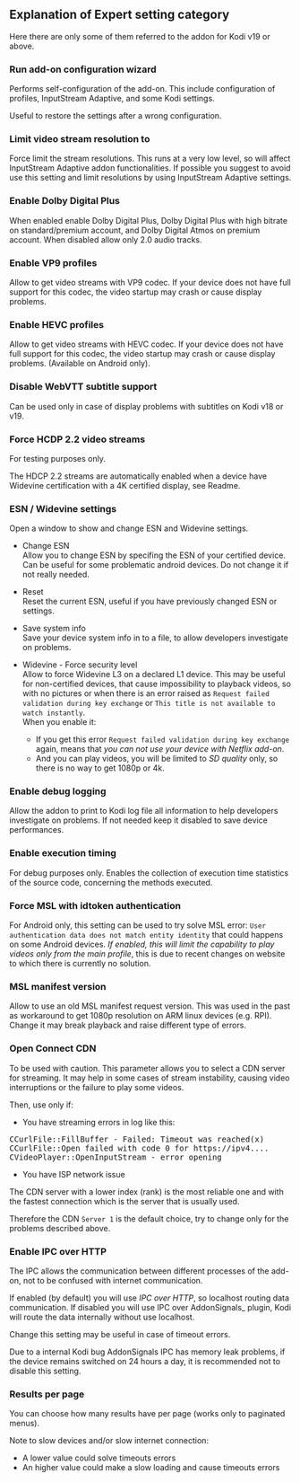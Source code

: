 ## Explanation of Expert setting category
Here there are only some of them referred to the addon for Kodi v19 or above.

### Run add-on configuration wizard
Performs self-configuration of the add-on. This include configuration of profiles, InputStream Adaptive, and some Kodi settings.

Useful to restore the settings after a wrong configuration.

### Limit video stream resolution to
Force limit the stream resolutions. This runs at a very low level, so will affect InputStream Adaptive addon functionalities.
If possible you suggest to avoid use this setting and limit resolutions by using InputStream Adaptive settings.

### Enable Dolby Digital Plus
When enabled enable Dolby Digital Plus, Dolby Digital Plus with high bitrate on standard/premium account, and Dolby Digital Atmos on premium account.
When disabled allow only 2.0 audio tracks.

### Enable VP9 profiles
Allow to get video streams with VP9 codec. If your device does not have full support for this codec, the video startup may crash or cause display problems.

### Enable HEVC profiles
Allow to get video streams with HEVC codec. If your device does not have full support for this codec, the video startup may crash or cause display problems. (Available on Android only).

### Disable WebVTT subtitle support
Can be used only in case of display problems with subtitles on Kodi v18 or v19.

### Force HCDP 2.2 video streams
For testing purposes only.

The HDCP 2.2 streams are automatically enabled when a device have Widevine certification with a 4K certified display, see Readme.

### ESN / Widevine settings
Open a window to show and change ESN and Widevine settings.

- Change ESN<br/>
Allow you to change ESN by specifing the ESN of your certified device. Can be useful for some problematic android devices.
Do not change it if not really needed.

- Reset<br/>
Reset the current ESN, useful if you have previously changed ESN or settings.

- Save system info<br/>
Save your device system info in to a file, to allow developers investigate on problems.

- Widevine - Force security level<br/>
Allow to force Widevine L3 on a declared L1 device. This may be useful for non-certified devices, that cause impossibility to playback videos, so with no pictures or when there is an error raised as `Request failed validation during key exchange` or `This title is not available to watch instantly`.<br/>
When you enable it:
  - If you get this error `Request failed validation during key exchange` again, means that _you can not use your device with Netflix add-on_.
  - And you can play videos, you will be limited to _SD quality_ only, so there is no way to get 1080p or 4k.

### Enable debug logging
Allow the addon to print to Kodi log file all information to help developers investigate on problems.
If not needed keep it disabled to save device performances.

### Enable execution timing
For debug purposes only.
Enables the collection of execution time statistics of the source code, concerning the methods executed.

### Force MSL with idtoken authentication
For Android only, this setting can be used to try solve MSL error: `User authentication data does not match entity identity`
that could happens on some Android devices. _If enabled, this will limit the capability to play videos only from the main profile_, this is due to recent changes on website to which there is currently no solution.

### MSL manifest version
Allow to use an old MSL manifest request version. This was used in the past as workaround to get 1080p resolution on ARM linux devices (e.g. RPI).
Change it may break playback and raise different type of errors.

### Open Connect CDN
To be used with caution. This parameter allows you to select a CDN server for streaming.
It may help in some cases of stream instability, causing video interruptions or the failure to play some videos.

Then, use only if:
- You have streaming errors in log like this:
<pre>
CCurlFile::FillBuffer - Failed: Timeout was reached(x)
CCurlFile::Open failed with code 0 for https://ipv4....
CVideoPlayer::OpenInputStream - error opening
</pre>
- You have ISP network issue

The CDN server with a lower index (rank) is the most reliable one and with the fastest connection which is the server that is usually used.

Therefore the CDN `Server 1` is the default choice, try to change only for the problems described above.

### Enable IPC over HTTP
The IPC allows the communication between different processes of the add-on, not to be confused with internet communication.

If enabled (by default) you will use _IPC over HTTP_, so localhost routing data communication.
If disabled you will use IPC over AddonSignals_ plugin, Kodi will route the data internally without use localhost.

Change this setting may be useful in case of timeout errors.

Due to a internal Kodi bug AddonSignals IPC has memory leak problems, if the device remains switched on 24 hours a day, it is recommended not to disable this setting.

### Results per page

You can choose how many results have per page (works only to paginated menus).

Note to slow devices and/or slow internet connection:
- A lower value could solve timeouts errors
- An higher value could make a slow loading and cause timeouts errors


